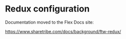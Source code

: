 # Redux configuration

Documentation moved to the Flex Docs site:

https://www.sharetribe.com/docs/background/ftw-redux/
